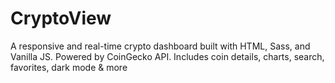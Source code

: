 # CryptoView
A responsive and real-time crypto dashboard built with HTML, Sass, and Vanilla JS. Powered by CoinGecko API. Includes coin details, charts, search, favorites, dark mode &amp; more

